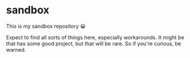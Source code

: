 # sandbox

This is my sandbox repository 😀

Expect to find all sorts of things here, especially workarounds. It might be
that has some good project, but that will be rare. So if you're curious,
be warned.
